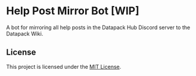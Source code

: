 # Help Post Mirror Bot [WIP]

A bot for mirroring all help posts in the Datapack Hub Discord server to the Datapack Wiki.

## License
This project is licensed under the [MIT License](/LICENSE).